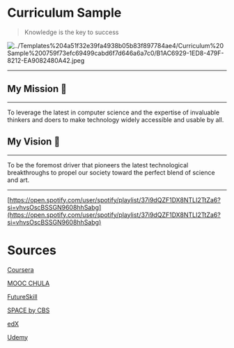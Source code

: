 # Curriculum Sample

> Knowledge is the key to success
> 

![../Templates%204a51f32e39fa4938b05b83f897784ae4/Curriculum%20Sample%200759f73efc69499cabd6f7d646a6a7c0/B1AC6929-1ED8-479F-8212-EA9082480A42.jpeg](../Templates%204a51f32e39fa4938b05b83f897784ae4/Curriculum%20Sample%200759f73efc69499cabd6f7d646a6a7c0/B1AC6929-1ED8-479F-8212-EA9082480A42.jpeg)

---

## My Mission 🎯

---

To leverage the latest in computer science and the expertise of invaluable thinkers and doers to make technology widely accessible and usable by all.

## My Vision 👀

---

To be the foremost driver that pioneers the latest technological breakthroughs to propel our society toward the perfect blend of science and art.

---

[https://open.spotify.com/user/spotify/playlist/37i9dQZF1DX8NTLI2TtZa6?si=vhvsOscBSSGN9608hhSabg](https://open.spotify.com/user/spotify/playlist/37i9dQZF1DX8NTLI2TtZa6?si=vhvsOscBSSGN9608hhSabg)

# Sources

[Coursera](Curriculum%20Sample%20e6e08786b0364a338ad00ff50edff911/Coursera%20d2bba0fb7c0b479c8ad63687b33c4853.md)

[MOOC CHULA](Curriculum%20Sample%20e6e08786b0364a338ad00ff50edff911/MOOC%20CHULA%206cd37c67b9474666b1cfe03a5eba873b.md)

[FutureSkill](Curriculum%20Sample%20e6e08786b0364a338ad00ff50edff911/FutureSkill%207e89f4f3e5f24e898445bf012c9b5e51.md)

[SPACE by CBS](Curriculum%20Sample%20e6e08786b0364a338ad00ff50edff911/SPACE%20by%20CBS%20dacc886556b54358bb652ec6e29a4268.md)

[edX](Curriculum%20Sample%20e6e08786b0364a338ad00ff50edff911/edX%20726645d76072494c973a91fe82054751.md)

[Udemy](Curriculum%20Sample%20e6e08786b0364a338ad00ff50edff911/Udemy%201d51dde0501d4e34ae5bcb8fb6580565.md)